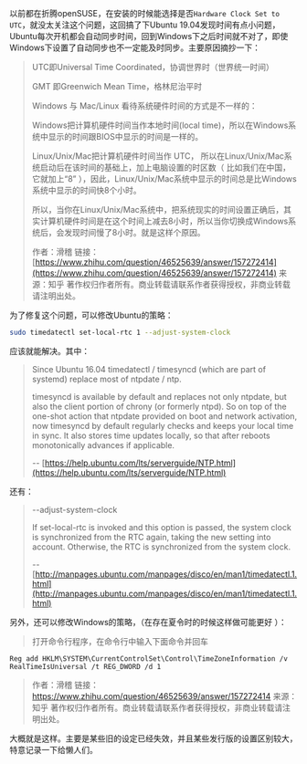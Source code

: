 以前都在折腾openSUSE，在安装的时候能选择是否`Hardware Clock Set to UTC`，就没太关注这个问题，这回搞了下Ubuntu 19.04发现时间有点小问题，Ubuntu每次开机都会自动同步时间，回到Windows下之后时间就不对了，即使Windows下设置了自动同步也不一定能及时同步。主要原因摘抄一下：

> UTC即Universal Time Coordinated，协调世界时（世界统一时间）
>
> GMT 即Greenwich Mean Time，格林尼治平时
>
> Windows 与 Mac/Linux 看待系统硬件时间的方式是不一样的：
>
> Windows把计算机硬件时间当作本地时间(local time)，所以在Windows系统中显示的时间跟BIOS中显示的时间是一样的。
>
> Linux/Unix/Mac把计算机硬件时间当作 UTC， 所以在Linux/Unix/Mac系统启动后在该时间的基础上，加上电脑设置的时区数（ 比如我们在中国，它就加上“8” ），因此，Linux/Unix/Mac系统中显示的时间总是比Windows系统中显示的时间快8个小时。
>
> 所以，当你在Linux/Unix/Mac系统中，把系统现实的时间设置正确后，其实计算机硬件时间是在这个时间上减去8小时，所以当你切换成Windows系统后，会发现时间慢了8小时。就是这样个原因。
>  
> 作者：滑稽
> 链接：[https://www.zhihu.com/question/46525639/answer/157272414](https://www.zhihu.com/question/46525639/answer/157272414)
> 来源：知乎
> 著作权归作者所有。商业转载请联系作者获得授权，非商业转载请注明出处。

为了修复这个问题，可以修改Ubuntu的策略：

``` bash
sudo timedatectl set-local-rtc 1 --adjust-system-clock
```

应该就能解决。其中：

> Since Ubuntu 16.04 timedatectl / timesyncd (which are part of systemd) replace most of ntpdate / ntp.
> 
> timesyncd is available by default and replaces not only ntpdate, but also the client portion of chrony (or formerly ntpd). So on top of the one-shot action that ntpdate provided on boot and network activation, now timesyncd by default regularly checks and keeps your local time in sync. It also stores time updates locally, so that after reboots monotonically advances if applicable.
>
> -- [https://help.ubuntu.com/lts/serverguide/NTP.html](https://help.ubuntu.com/lts/serverguide/NTP.html)

还有：

> --adjust-system-clock
>
> If set-local-rtc is invoked and this option is passed, the system clock is
> synchronized from the RTC again, taking the new setting into account. Otherwise, the
> RTC is synchronized from the system clock.
>
> -- [http://manpages.ubuntu.com/manpages/disco/en/man1/timedatectl.1.html](http://manpages.ubuntu.com/manpages/disco/en/man1/timedatectl.1.html)

另外，还可以修改Windows的策略，（在存在夏令时的时候这样做可能更好 ）：

> 打开命令行程序，在命令行中输入下面命令并回车

```
Reg add HKLM\SYSTEM\CurrentControlSet\Control\TimeZoneInformation /v RealTimeIsUniversal /t REG_DWORD /d 1
```

> 作者：滑稽
> 链接：https://www.zhihu.com/question/46525639/answer/157272414
> 来源：知乎
> 著作权归作者所有。商业转载请联系作者获得授权，非商业转载请注明出处。

大概就是这样。主要是某些旧的设定已经失效，并且某些发行版的设置区别较大，特意记录一下给懒人们。
